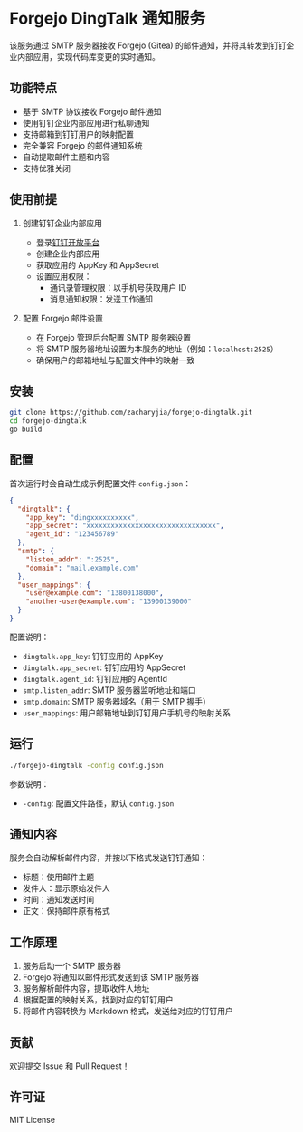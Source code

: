 # Forgejo DingTalk 通知服务

该服务通过 SMTP 服务器接收 Forgejo (Gitea) 的邮件通知，并将其转发到钉钉企业内部应用，实现代码库变更的实时通知。

## 功能特点

- 基于 SMTP 协议接收 Forgejo 邮件通知
- 使用钉钉企业内部应用进行私聊通知
- 支持邮箱到钉钉用户的映射配置
- 完全兼容 Forgejo 的邮件通知系统
- 自动提取邮件主题和内容
- 支持优雅关闭

## 使用前提

1. 创建钉钉企业内部应用
   - 登录[钉钉开放平台](https://open.dingtalk.com/)
   - 创建企业内部应用
   - 获取应用的 AppKey 和 AppSecret
   - 设置应用权限：
     - 通讯录管理权限：以手机号获取用户 ID
     - 消息通知权限：发送工作通知

2. 配置 Forgejo 邮件设置
   - 在 Forgejo 管理后台配置 SMTP 服务器设置
   - 将 SMTP 服务器地址设置为本服务的地址（例如：`localhost:2525`）
   - 确保用户的邮箱地址与配置文件中的映射一致

## 安装

```bash
git clone https://github.com/zacharyjia/forgejo-dingtalk.git
cd forgejo-dingtalk
go build
```

## 配置

首次运行时会自动生成示例配置文件 `config.json`：

```json
{
  "dingtalk": {
    "app_key": "dingxxxxxxxxxx",
    "app_secret": "xxxxxxxxxxxxxxxxxxxxxxxxxxxxxxxx",
    "agent_id": "123456789"
  },
  "smtp": {
    "listen_addr": ":2525",
    "domain": "mail.example.com"
  },
  "user_mappings": {
    "user@example.com": "13800138000",
    "another-user@example.com": "13900139000"
  }
}
```

配置说明：
- `dingtalk.app_key`: 钉钉应用的 AppKey
- `dingtalk.app_secret`: 钉钉应用的 AppSecret
- `dingtalk.agent_id`: 钉钉应用的 AgentId
- `smtp.listen_addr`: SMTP 服务器监听地址和端口
- `smtp.domain`: SMTP 服务器域名（用于 SMTP 握手）
- `user_mappings`: 用户邮箱地址到钉钉用户手机号的映射关系

## 运行

```bash
./forgejo-dingtalk -config config.json
```

参数说明：
- `-config`: 配置文件路径，默认 `config.json`

## 通知内容

服务会自动解析邮件内容，并按以下格式发送钉钉通知：

- 标题：使用邮件主题
- 发件人：显示原始发件人
- 时间：通知发送时间
- 正文：保持邮件原有格式

## 工作原理

1. 服务启动一个 SMTP 服务器
2. Forgejo 将通知以邮件形式发送到该 SMTP 服务器
3. 服务解析邮件内容，提取收件人地址
4. 根据配置的映射关系，找到对应的钉钉用户
5. 将邮件内容转换为 Markdown 格式，发送给对应的钉钉用户

## 贡献

欢迎提交 Issue 和 Pull Request！

## 许可证

MIT License